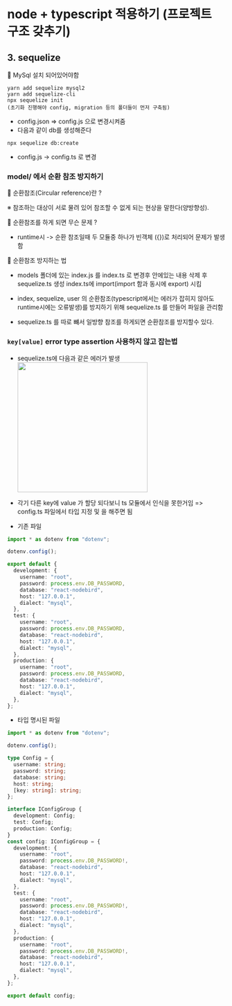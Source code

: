 # node + typescript 적용하기 (프로젝트 구조 갖추기)

## 3. sequelize

📍 MySql 설치 되어있어야함

```
yarn add sequelize mysql2
yarn add sequelize-cli
npx sequelize init
(초기화 진행해야 config, migration 등의 폴더들이 먼저 구축됨)
```

- config.json => config.js 으로 변경시켜줌
- 다음과 같이 db를 생성해준다

```
npx sequelize db:create
```

- config.js -> config.ts 로 변경

### model/ 에서 순환 참조 방지하기

📍 순환참조(Circular reference)란 ?

※ 참조하는 대상이 서로 물려 있어 참조할 수 없게 되는 현상을 말한다(양방향성).

📍 순환참조를 하게 되면 무슨 문제 ?

- runtime시 -> 순환 참조일때 두 모듈중 하나가 빈객체 ({})로 처리되어 문제가 발생함

📍 순환참조 방지하는 법

- models 폴더에 있는 index.js 를 index.ts 로 변경후 안에있는 내용 삭제 후 sequelize.ts 생성 index.ts에 import(import 함과 동시에 export) 시킴

- index, sequelize, user 의 순환참조(typescript에서는 에러가 잡히지 않아도 runtime시에는 오류발생)를 방지하기 위해 sequelize.ts 를 만들어 파일을 관리함
- sequelize.ts 를 따로 뺴서 일방향 참조를 하게되면 순환참조를 방지할수 있다.

### `key[value]` error type assertion 사용하지 않고 잡는법

- sequelize.ts에 다음과 같은 에러가 발생
  <img src='./img/key[value] error.png' width='300px'/>

- 각기 다른 key에 value 가 할당 되다보니 ts 모듈에서 인식을 못한거임
  => config.ts 파일에서 타입 지정 및 을 해주면 됨

- 기존 파일

```ts
import * as dotenv from "dotenv";

dotenv.config();

export default {
  development: {
    username: "root",
    password: process.env.DB_PASSWORD,
    database: "react-nodebird",
    host: "127.0.0.1",
    dialect: "mysql",
  },
  test: {
    username: "root",
    password: process.env.DB_PASSWORD,
    database: "react-nodebird",
    host: "127.0.0.1",
    dialect: "mysql",
  },
  production: {
    username: "root",
    password: process.env.DB_PASSWORD,
    database: "react-nodebird",
    host: "127.0.0.1",
    dialect: "mysql",
  },
};
```

- 타입 명시된 파일

```ts
import * as dotenv from "dotenv";

dotenv.config();

type Config = {
  username: string;
  password: string;
  database: string;
  host: string;
  [key: string]: string;
};

interface IConfigGroup {
  development: Config;
  test: Config;
  production: Config;
}
const config: IConfigGroup = {
  development: {
    username: "root",
    password: process.env.DB_PASSWORD!,
    database: "react-nodebird",
    host: "127.0.0.1",
    dialect: "mysql",
  },
  test: {
    username: "root",
    password: process.env.DB_PASSWORD!,
    database: "react-nodebird",
    host: "127.0.0.1",
    dialect: "mysql",
  },
  production: {
    username: "root",
    password: process.env.DB_PASSWORD!,
    database: "react-nodebird",
    host: "127.0.0.1",
    dialect: "mysql",
  },
};

export default config;
```
